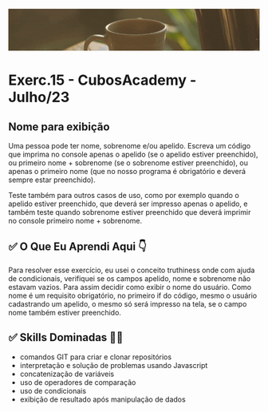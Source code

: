 ![](./../capa_readme_luelencavalheiro.gif)

# Exerc.15 - CubosAcademy - Julho/23

## Nome para exibição

Uma pessoa pode ter nome, sobrenome e/ou apelido.
Escreva um código que imprima no console apenas o apelido (se o apelido estiver preenchido), ou primeiro nome + sobrenome (se o sobrenome estiver preenchido), ou apenas o primeiro nome (que no nosso programa é obrigatório e deverá sempre estar preenchido).

Teste também para outros casos de uso, como por exemplo quando o apelido estiver preenchido, que deverá ser impresso apenas o apelido, e também teste quando sobrenome estiver preenchido que deverá imprimir no console primeiro nome + sobrenome.

## ✅ O Que Eu Aprendi Aqui 👇

Para resolver esse exercício, eu usei o conceito truthiness onde com ajuda de condicionais, verifiquei se os campos apelido, nome e sobrenome não estavam vazios. Para assim decidir como exibir o nome do usuário. Como nome é um requisito obrigatório, no primeiro if do código, mesmo o usuário cadastrando um apelido, o mesmo só será impresso na tela, se o campo nome também estiver preenchido.

## ✅ Skills Dominadas 👩‍💻

- comandos GIT para criar e clonar repositórios
- interpretação e solução de problemas usando Javascript
- concatenização de variáveis
- uso de operadores de comparação
- uso de condicionais
- exibição de resultado após manipulação de dados
